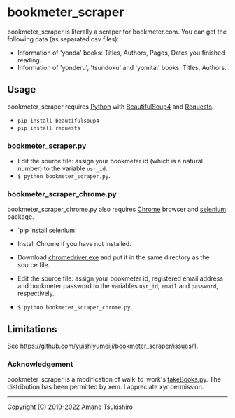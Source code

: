 # bookmeter_scraper
bookmeter_scraper is literally a scraper for bookmeter.com. You can get the following data (as separated csv files):
+ Information of 'yonda' books: Titles, Authors, Pages, Dates you finished reading.
+ Information of 'yonderu', 'tsundoku' and 'yomitai' books: Titles, Authors.
## Usage
bookmeter_scraper requires [Python](https://www.python.org/) with [BeautifulSoup4](https://pypi.org/project/beautifulsoup4/) and [Requests](https://pypi.org/project/requests/).
+ `pip install beautifulsoup4`
+ `pip install requests`

### bookmeter_scraper.py
+ Edit the source file: assign your bookmeter id (which is a natural number) to the variable `usr_id`.
+ `$ python bookmeter_scraper.py`.

### bookmeter_scraper_chrome.py
bookmeter_scraper_chrome.py also requires [Chrome](https://www.google.com/intl/ja/chrome/) browser and [selenium](https://pypi.org/project/selenium/) package.
+ `pip install selenium'
+ Install Chrome if you have not installed.
+ Download [chromedriver.exe](http://chromedriver.chromium.org/downloads) and put it in the same directory as the source file.

+ Edit the source file: assign your bookmeter id, registered email address and bookmeter password to the variables `usr_id`, `email` and `password`, respectively.
+ `$ python bookmeter_scraper_chrome.py`.
## Limitations
See https://github.com/yuishiyumeiji/bookmeter_scraper/issues/1.

### Acknowledgement
bookmeter_scraper is a modification of walk_to_work's [takeBooks.py](https://qiita.com/walk_to_work/items/6b0f3c6de25921a11d7b). The distribution has been permitted by xem. I appreciate xyr permission.

----------------------------------------------------------------

Copyright (C) 2019-2022 Amane Tsukishiro
